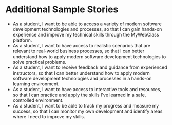 # Additional Sample Stories
* As a student, I want to be able to access a variety of modern software development technologies and processes, so that I can gain hands-on experience and improve my technical skills through the MyWebClass platform.
* As a student, I want to have access to realistic scenarios that are relevant to real-world business processes, so that I can better understand how to apply modern software development technologies to solve practical problems.
* As a student, I want to receive feedback and guidance from experienced instructors, so that I can better understand how to apply modern software development technologies and processes in a hands-on learning environment.
* As a student, I want to have access to interactive tools and resources, so that I can practice and apply the skills I've learned in a safe, controlled environment.
* As a student, I want to be able to track my progress and measure my success, so that I can monitor my own development and identify areas where I need to improve my skills.
